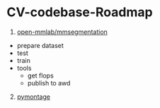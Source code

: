 # CV-codebase-Roadmap

1. [open-mmlab/mmsegmentation](https://github.com/open-mmlab/mmsegmentation)
- prepare dataset
- test
- train
- tools
  - get flops
  - publish to awd

2. [pymontage](https://github.com/xndcn/pymontage)


